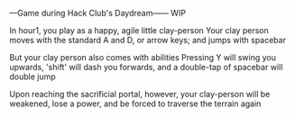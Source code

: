 —Game during Hack Club's Daydream——
WIP

In hour1, you play as a happy, agile little clay-person
Your clay person moves with the standard A and D, or arrow keys; and jumps with spacebar

But your clay person also comes with abilities
Pressing Y will swing you upwards, 'shift' will dash you forwards, and a double-tap of spacebar will double jump

Upon reaching the sacrificial portal, however, your clay-person will be weakened, lose a power, and be forced to traverse the terrain again
